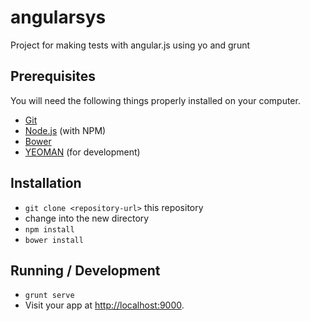 # angularsys
Project for making tests with angular.js using yo and grunt

## Prerequisites

You will need the following things properly installed on your computer.

* [Git](http://git-scm.com/)
* [Node.js](http://nodejs.org/) (with NPM)
* [Bower](http://bower.io/)
* [YEOMAN](http://yeoman.io/) (for development)

## Installation

* `git clone <repository-url>` this repository
* change into the new directory
* `npm install`
* `bower install`

## Running / Development

* `grunt serve`
* Visit your app at [http://localhost:9000](http://localhost:9000).
